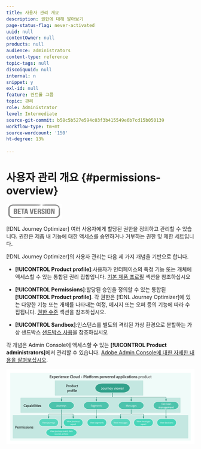 ```yaml
---
title: 사용자 관리 개요
description: 권한에 대해 알아보기
page-status-flag: never-activated
uuid: null
contentOwner: null
products: null
audience: administrators
content-type: reference
topic-tags: null
discoiquuid: null
internal: n
snippet: y
exl-id: null
feature: 컨트롤 그룹
topic: 관리
role: Administrator
level: Intermediate
source-git-commit: b58c5b527e594c03f3b415549e6b7cd15b050139
workflow-type: tm+mt
source-wordcount: '150'
ht-degree: 13%

---
```


# 사용자 관리 개요 {#permissions-overview}

![](../assets/do-not-localize/badge.png)

[!DNL Journey Optimizer] 여러 사용자에게 할당된 권한을 정의하고 관리할 수 있습니다. 권한은 제품 내 기능에 대한 액세스를 승인하거나 거부하는 권한 및 제한 세트입니다.

[!DNL Journey Optimizer]의 사용자 관리는 다음 세 가지 개념을 기반으로 합니다.

* **[!UICONTROL Product profile]**:사용자가 인터페이스의 특정 기능 또는 개체에 액세스할 수 있는 통합된 권리 집합입니다. [기본 제품 프로필](ootb-product-profiles.md) 섹션을 참조하십시오

* **[!UICONTROL Permissions]**:할당된 승인을 정의할 수 있는 통합된  **[!UICONTROL Product profile]**. 각 권한은 [!DNL Journey Optimizer]에 있는 다양한 기능 또는 개체를 나타내는 여정, 메시지 또는 오퍼 등의 기능에 따라 수집됩니다. [권한 수준](high-low-permissions.md) 섹션을 참조하십시오.

* **[!UICONTROL Sandbox]**:인스턴스를 별도의 격리된 가상 환경으로 분할하는 가상 샌드박스 [샌드박스 사용](sandboxes.md)을 참조하십시오

각 개념은 Admin Console에 액세스할 수 있는 **[!UICONTROL Product administrators]**&#x200B;에서 관리할 수 있습니다. [Adobe Admin Console에 대한 자세한 내용을 살펴보십시오](https://helpx.adobe.com/kr/enterprise/managing/user-guide.html).

![](../assets/do-not-localize/permissions_2.png)
